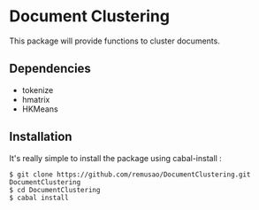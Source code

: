 Document Clustering
===================

This package will provide functions to cluster documents.

Dependencies
------------

* tokenize
* hmatrix
* HKMeans

Installation
------------

It's really simple to install the package using cabal-install :

```
$ git clone https://github.com/remusao/DocumentClustering.git DocumentClustering
$ cd DocumentClustering
$ cabal install
```
